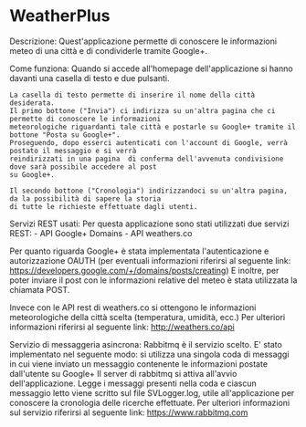 # WeatherPlus
Descrizione:
	Quest'applicazione permette di conoscere le informazioni meteo di una città e di condividerle tramite Google+.

Come funziona:
	Quando si accede all'homepage dell'applicazione si hanno davanti una casella di testo e due pulsanti.
	
	La casella di testo permette di inserire il nome della città desiderata.
	Il primo bottone ("Invia") ci indirizza su un'altra pagina che ci permette di conoscere le informazioni 
	meteorologiche riguardanti tale città e postarle su Google+ tramite il bottone "Posta su Google+".
	Proseguendo, dopo esserci autenticati con l'account di Google, verrà postato il messaggio e si verrà 
	reindirizzati in una pagina  di conferma dell'avvenuta condivisione dove sarà possibile accedere al post 
	su Google+.

	Il secondo bottone ("Cronologia") indirizzandoci su un'altra pagina, da la possibilità di sapere la storia 
	di tutte le richieste effettuate dagli utenti.

Servizi REST usati:
	Per questa applicazione sono stati utilizzati due servizi REST:
	- API Google+ Domains
	- API weathers.co

Per quanto riguarda Google+ è stata implementata l'autenticazione e autorizzazione OAUTH (per
	eventuali informazioni riferirsi al seguente link: https://developers.google.com/+/domains/posts/creating)
	E inoltre, per poter inviare il post con le informazioni relative del meteo è stata utilizzata
	la chiamata POST.

Invece con le API rest di weathers.co si ottengono le informazioni meteorologiche della città scelta (temperatura, umidità, ecc.)
	Per ulteriori informazioni riferirsi al seguente link: http://weathers.co/api

Servizio di messaggeria asincrona:
	Rabbitmq è il servizio scelto. E' stato implementato nel seguente modo: si utilizza una singola coda
	di messaggi in cui viene inviato un messaggio contenente le informazioni postate dall'utente su Google+ 
	Il server di rabbitmq si attiva all'avvio dell'applicazione.
	Legge i messaggi presenti nella coda e ciascun messaggio letto viene scritto sul file SVLogger.log, utile all'applicazione per 
  conoscere la cronologia delle ricerche effettuate.
	Per ulteriori informazioni sul servizio riferirsi al seguente link: https://www.rabbitmq.com
